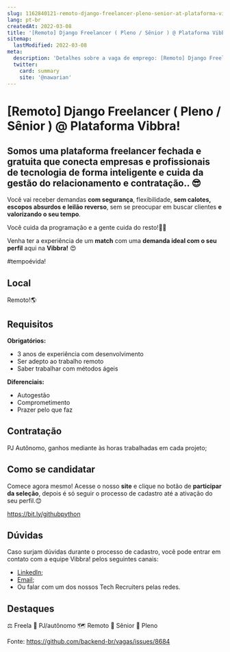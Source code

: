 ```yaml
---
slug: 1162840121-remoto-django-freelancer-pleno-senior-at-plataforma-vibbra
lang: pt-br
createdAt: 2022-03-08
title: '[Remoto] Django Freelancer ( Pleno / Sênior ) @ Plataforma Vibbra! - Vaga de Emprego'
sitemap:
  lastModified: 2022-03-08
meta:
  description: 'Detalhes sobre a vaga de emprego: [Remoto] Django Freelancer ( Pleno / Sênior ) @ Plataforma Vibbra!'
  twitter:
    card: summary
    site: '@nawarian'
---
```


# [Remoto] Django Freelancer ( Pleno / Sênior ) @ Plataforma Vibbra!

## Somos uma **plataforma freelancer fechada e gratuita** que conecta empresas e profissionais de tecnologia de **forma inteligente e cuida da gestão do relacionamento e contratação**.. 😎

Você vai receber demandas **com segurança**, flexibilidade,  **sem calotes, escopos absurdos e leilão reverso**, sem se preocupar em buscar clientes **e valorizando o seu tempo**.

Você cuida da programação e a gente cuida do resto!🤝😊

Venha ter a experiência de um **match** com uma **demanda ideal com o seu perfil** aqui na **Vibbra!** 😍

#tempoévida!

## Local

Remoto!🌎

## Requisitos

**Obrigatórios:**
- 3 anos de experiência com desenvolvimento
- Ser adepto ao trabalho remoto
- Saber trabalhar com métodos ágeis

**Diferenciais:**
- Autogestão
- Comprometimento
- Prazer pelo que faz

## Contratação

PJ Autônomo, ganhos mediante às horas trabalhadas em cada projeto;

## Como se candidatar

Comece agora mesmo! Acesse o nosso **site** e clique no botão de **participar da seleção**, depois é só seguir o processo de cadastro até a ativação do seu perfil.😊

https://bit.ly/githubpython

## Dúvidas

Caso surjam dúvidas durante o processo de cadastro, você pode entrar em contato com a equipe Vibbra! pelos seguintes canais:

- [LinkedIn](https://www.linkedin.com/in/andremacieln/);
- [Email](andre.nuernberg@vibbra.com.br);
- Ou falar com um dos nossos Tech Recruiters pelas redes.

## Destaques

⚖️ Freela
🤝 PJ/autônomo
🗺️ Remoto
👴 Sênior
👨 Pleno

Fonte: https://github.com/backend-br/vagas/issues/8684